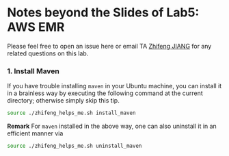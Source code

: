 # Notes beyond the Slides of Lab5: AWS EMR

Please feel free to open an issue here or email TA [Zhifeng JIANG](zjiangaj@cse.ust.hk) for any related questions on this lab.

### 1. Install Maven

If you have trouble installing `maven` in your Ubuntu machine, you can install it in a brainless way by executing the following command at the current directory; otherwise simply skip this tip.

```bash
source ./zhifeng_helps_me.sh install_maven
```

**Remark** For `maven` installed in the above way, one can also uninstall it in an efficient manner via

```bash
source ./zhifeng_helps_me.sh uninstall_maven
```
